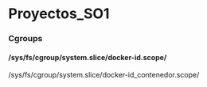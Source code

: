 # Proyectos_SO1

### Cgroups
#### /sys/fs/cgroup/system.slice/docker-id.scope/

/sys/fs/cgroup/system.slice/docker-id_contenedor.scope/